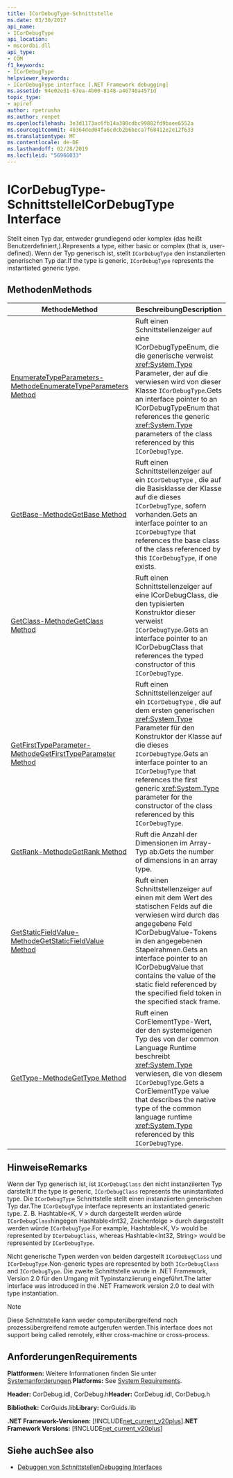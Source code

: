 ```yaml
---
title: ICorDebugType-Schnittstelle
ms.date: 03/30/2017
api_name:
- ICorDebugType
api_location:
- mscordbi.dll
api_type:
- COM
f1_keywords:
- ICorDebugType
helpviewer_keywords:
- ICorDebugType interface [.NET Framework debugging]
ms.assetid: 94e02e31-67ea-4b00-8148-a46740a4571d
topic_type:
- apiref
author: rpetrusha
ms.author: ronpet
ms.openlocfilehash: 3e3d1173ac6fb14a380cdbc99882fd9baee6552a
ms.sourcegitcommit: 40364ded04fa6cdcb2b6beca7f68412e2e12f633
ms.translationtype: MT
ms.contentlocale: de-DE
ms.lasthandoff: 02/28/2019
ms.locfileid: "56966033"
---
```

# <a name="icordebugtype-interface"></a><span data-ttu-id="3b7ee-102">ICorDebugType-Schnittstelle</span><span class="sxs-lookup"><span data-stu-id="3b7ee-102">ICorDebugType Interface</span></span>
<span data-ttu-id="3b7ee-103">Stellt einen Typ dar, entweder grundlegend oder komplex (das heißt Benutzerdefiniert,).</span><span class="sxs-lookup"><span data-stu-id="3b7ee-103">Represents a type, either basic or complex (that is, user-defined).</span></span> <span data-ttu-id="3b7ee-104">Wenn der Typ generisch ist, stellt `ICorDebugType` den instanziierten generischen Typ dar.</span><span class="sxs-lookup"><span data-stu-id="3b7ee-104">If the type is generic, `ICorDebugType` represents the instantiated generic type.</span></span>  
  
## <a name="methods"></a><span data-ttu-id="3b7ee-105">Methoden</span><span class="sxs-lookup"><span data-stu-id="3b7ee-105">Methods</span></span>  
  
|<span data-ttu-id="3b7ee-106">Methode</span><span class="sxs-lookup"><span data-stu-id="3b7ee-106">Method</span></span>|<span data-ttu-id="3b7ee-107">Beschreibung</span><span class="sxs-lookup"><span data-stu-id="3b7ee-107">Description</span></span>|  
|------------|-----------------|  
|[<span data-ttu-id="3b7ee-108">EnumerateTypeParameters-Methode</span><span class="sxs-lookup"><span data-stu-id="3b7ee-108">EnumerateTypeParameters Method</span></span>](../../../../docs/framework/unmanaged-api/debugging/icordebugtype-enumeratetypeparameters-method.md)|<span data-ttu-id="3b7ee-109">Ruft einen Schnittstellenzeiger auf eine ICorDebugTypeEnum, die die generische verweist <xref:System.Type> Parameter, der auf die verwiesen wird von dieser Klasse `ICorDebugType`.</span><span class="sxs-lookup"><span data-stu-id="3b7ee-109">Gets an interface pointer to an ICorDebugTypeEnum that references the generic <xref:System.Type> parameters of the class referenced by this `ICorDebugType`.</span></span>|  
|[<span data-ttu-id="3b7ee-110">GetBase-Methode</span><span class="sxs-lookup"><span data-stu-id="3b7ee-110">GetBase Method</span></span>](../../../../docs/framework/unmanaged-api/debugging/icordebugtype-getbase-method.md)|<span data-ttu-id="3b7ee-111">Ruft einen Schnittstellenzeiger auf ein `ICorDebugType` , die auf die Basisklasse der Klasse auf die dieses `ICorDebugType`, sofern vorhanden.</span><span class="sxs-lookup"><span data-stu-id="3b7ee-111">Gets an interface pointer to an `ICorDebugType` that references the base class of the class referenced by this `ICorDebugType`, if one exists.</span></span>|  
|[<span data-ttu-id="3b7ee-112">GetClass-Methode</span><span class="sxs-lookup"><span data-stu-id="3b7ee-112">GetClass Method</span></span>](../../../../docs/framework/unmanaged-api/debugging/icordebugtype-getclass-method.md)|<span data-ttu-id="3b7ee-113">Ruft einen Schnittstellenzeiger auf eine ICorDebugClass, die den typisierten Konstruktor dieser verweist `ICorDebugType`.</span><span class="sxs-lookup"><span data-stu-id="3b7ee-113">Gets an interface pointer to an ICorDebugClass that references the typed constructor of this `ICorDebugType`.</span></span>|  
|[<span data-ttu-id="3b7ee-114">GetFirstTypeParameter-Methode</span><span class="sxs-lookup"><span data-stu-id="3b7ee-114">GetFirstTypeParameter Method</span></span>](../../../../docs/framework/unmanaged-api/debugging/icordebugtype-getfirsttypeparameter-method.md)|<span data-ttu-id="3b7ee-115">Ruft einen Schnittstellenzeiger auf ein `ICorDebugType` , die auf dem ersten generischen <xref:System.Type> Parameter für den Konstruktor der Klasse auf die dieses `ICorDebugType`.</span><span class="sxs-lookup"><span data-stu-id="3b7ee-115">Gets an interface pointer to an `ICorDebugType` that references the first generic <xref:System.Type> parameter for the constructor of the class referenced by this `ICorDebugType`.</span></span>|  
|[<span data-ttu-id="3b7ee-116">GetRank-Methode</span><span class="sxs-lookup"><span data-stu-id="3b7ee-116">GetRank Method</span></span>](../../../../docs/framework/unmanaged-api/debugging/icordebugtype-getrank-method.md)|<span data-ttu-id="3b7ee-117">Ruft die Anzahl der Dimensionen im Array-Typ ab.</span><span class="sxs-lookup"><span data-stu-id="3b7ee-117">Gets the number of dimensions in an array type.</span></span>|  
|[<span data-ttu-id="3b7ee-118">GetStaticFieldValue-Methode</span><span class="sxs-lookup"><span data-stu-id="3b7ee-118">GetStaticFieldValue Method</span></span>](../../../../docs/framework/unmanaged-api/debugging/icordebugtype-getstaticfieldvalue-method.md)|<span data-ttu-id="3b7ee-119">Ruft einen Schnittstellenzeiger auf einen mit dem Wert des statischen Felds auf die verwiesen wird durch das angegebene Feld ICorDebugValue-Tokens in den angegebenen Stapelrahmen.</span><span class="sxs-lookup"><span data-stu-id="3b7ee-119">Gets an interface pointer to an ICorDebugValue that contains the value of the static field referenced by the specified field token in the specified stack frame.</span></span>|  
|[<span data-ttu-id="3b7ee-120">GetType-Methode</span><span class="sxs-lookup"><span data-stu-id="3b7ee-120">GetType Method</span></span>](../../../../docs/framework/unmanaged-api/debugging/icordebugtype-gettype-method.md)|<span data-ttu-id="3b7ee-121">Ruft einen CorElementType-Wert, der den systemeigenen Typ des von der common Language Runtime beschreibt <xref:System.Type> verwiesen, die von diesem `ICorDebugType`.</span><span class="sxs-lookup"><span data-stu-id="3b7ee-121">Gets a CorElementType value that describes the native type of the common language runtime <xref:System.Type> referenced by this `ICorDebugType`.</span></span>|  
  
## <a name="remarks"></a><span data-ttu-id="3b7ee-122">Hinweise</span><span class="sxs-lookup"><span data-stu-id="3b7ee-122">Remarks</span></span>  
 <span data-ttu-id="3b7ee-123">Wenn der Typ generisch ist, ist `ICorDebugClass` den nicht instanziierten Typ darstellt.</span><span class="sxs-lookup"><span data-stu-id="3b7ee-123">If the type is generic, `ICorDebugClass` represents the uninstantiated type.</span></span> <span data-ttu-id="3b7ee-124">Die `ICorDebugType` Schnittstelle stellt einen instanziierten generischen Typ dar.</span><span class="sxs-lookup"><span data-stu-id="3b7ee-124">The `ICorDebugType` interface represents an instantiated generic type.</span></span> <span data-ttu-id="3b7ee-125">Z. B. Hashtable\<K, V > durch dargestellt werden würde `ICorDebugClass`hingegen Hashtable\<Int32, Zeichenfolge > durch dargestellt werden würde `ICorDebugType`.</span><span class="sxs-lookup"><span data-stu-id="3b7ee-125">For example, Hashtable\<K, V> would be represented by `ICorDebugClass`, whereas Hashtable\<Int32, String> would be represented by `ICorDebugType`.</span></span>  
  
 <span data-ttu-id="3b7ee-126">Nicht generische Typen werden von beiden dargestellt `ICorDebugClass` und `ICorDebugType`.</span><span class="sxs-lookup"><span data-stu-id="3b7ee-126">Non-generic types are represented by both `ICorDebugClass` and `ICorDebugType`.</span></span> <span data-ttu-id="3b7ee-127">Die zweite Schnittstelle wurde in .NET Framework, Version 2.0 für den Umgang mit Typinstanziierung eingeführt.</span><span class="sxs-lookup"><span data-stu-id="3b7ee-127">The latter interface was introduced in the .NET Framework version 2.0 to deal with type instantiation.</span></span>  
  
> [!NOTE]
>  <span data-ttu-id="3b7ee-128">Diese Schnittstelle kann weder computerübergreifend noch prozessübergreifend remote aufgerufen werden.</span><span class="sxs-lookup"><span data-stu-id="3b7ee-128">This interface does not support being called remotely, either cross-machine or cross-process.</span></span>  
  
## <a name="requirements"></a><span data-ttu-id="3b7ee-129">Anforderungen</span><span class="sxs-lookup"><span data-stu-id="3b7ee-129">Requirements</span></span>  
 <span data-ttu-id="3b7ee-130">**Plattformen:** Weitere Informationen finden Sie unter [Systemanforderungen](../../../../docs/framework/get-started/system-requirements.md).</span><span class="sxs-lookup"><span data-stu-id="3b7ee-130">**Platforms:** See [System Requirements](../../../../docs/framework/get-started/system-requirements.md).</span></span>  
  
 <span data-ttu-id="3b7ee-131">**Header:** CorDebug.idl, CorDebug.h</span><span class="sxs-lookup"><span data-stu-id="3b7ee-131">**Header:** CorDebug.idl, CorDebug.h</span></span>  
  
 <span data-ttu-id="3b7ee-132">**Bibliothek:** CorGuids.lib</span><span class="sxs-lookup"><span data-stu-id="3b7ee-132">**Library:** CorGuids.lib</span></span>  
  
 <span data-ttu-id="3b7ee-133">**.NET Framework-Versionen:** [!INCLUDE[net_current_v20plus](../../../../includes/net-current-v20plus-md.md)]</span><span class="sxs-lookup"><span data-stu-id="3b7ee-133">**.NET Framework Versions:** [!INCLUDE[net_current_v20plus](../../../../includes/net-current-v20plus-md.md)]</span></span>  
  
## <a name="see-also"></a><span data-ttu-id="3b7ee-134">Siehe auch</span><span class="sxs-lookup"><span data-stu-id="3b7ee-134">See also</span></span>
- [<span data-ttu-id="3b7ee-135">Debuggen von Schnittstellen</span><span class="sxs-lookup"><span data-stu-id="3b7ee-135">Debugging Interfaces</span></span>](../../../../docs/framework/unmanaged-api/debugging/debugging-interfaces.md)
